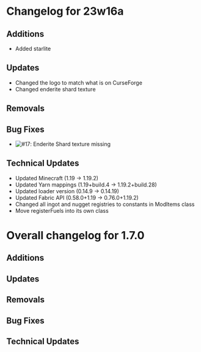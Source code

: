 # Changelog for 23w16a

## Additions

- Added starlite

## Updates

- Changed the logo to match what is on CurseForge
- Changed enderite shard texture

## Removals

## Bug Fixes

- ![#17](https://github.com/BasicCorruption/WayMoreOres/issues/17): Enderite Shard texture missing

## Technical Updates

- Updated Minecraft (1.19 -> 1.19.2)
- Updated Yarn mappings (1.19+build.4 -> 1.19.2+build.28)
- Updated loader version (0.14.9 -> 0.14.19)
- Updated Fabric API (0.58.0+1.19 -> 0.76.0+1.19.2)
- Changed all ingot and nugget registries to constants in ModItems class
- Move registerFuels into its own class

# Overall changelog for 1.7.0

## Additions

## Updates

## Removals

## Bug Fixes

## Technical Updates
